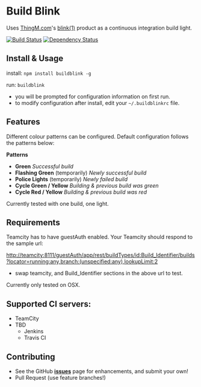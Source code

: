 Build Blink
====================
Uses [ThingM.com](http://thingm.com/)'s  [blink(1)](http://blink1.thingm.com/) product as a continuous integration build light.


[![Build Status](https://travis-ci.org/cgorshing/BuildBlink.png?branch=master)](https://travis-ci.org/cgorshing/BuildBlink)
[![Dependency Status](https://gemnasium.com/cgorshing/BuildBlink.svg)](https://gemnasium.com/cgorshing/BuildBlink)

Install & Usage
---------------

install:
`npm install buildblink -g`

run:
`buildblink`

* you will be prompted for configuration information on first run. 
* to modify configuration after install, edit your `~/.buildblinkrc` file. 


Features
----------
Different colour patterns can be configured.  Default configuration follows the patterns below: 

**Patterns**

* **Green** *Successful build*
* **Flashing Green** (temporarily) *Newly successful build*
* **Police Lights** (temporarily)   *Newly failed build*
* **Cycle Green / Yellow**   *Building & previous build was green*
* **Cycle Red / Yellow**   *Building & previous build was red*


Currently tested with one build, one light. 

Requirements
------------

Teamcity has to have guestAuth enabled. Your Teamcity should respond to the sample url:

[http://teamcity:8111/guestAuth/app/rest/buildTypes/id:Build_Identifier/builds?locator=running:any,branch:(unspecified:any),lookupLimit:2](http://teamcity:8111/guestAuth/app/rest/buildTypes/id:BranchingTest_Build/builds?locator=running:any,branch:(unspecified:any),lookupLimit:2)

* swap teamcity, and Build_Identifier sections in the above url to test. 

Currently only tested on OSX.

Supported CI servers: 
----------------------
* TeamCity
* TBD
    * Jenkins
    * Travis CI 

Contributing
------------

* See the GitHub [**issues**](https://github.com/brettswift/buildblink/issues?labels=enhancement&state=open) page for enhancements, and submit your own!
* Pull Request (use feature branches!)

